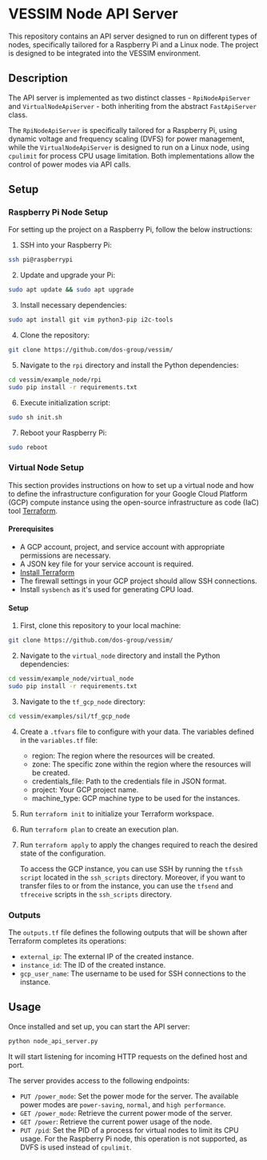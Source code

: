 # VESSIM Node API Server

This repository contains an API server designed to run on different types of
nodes, specifically tailored for a Raspberry Pi and a Linux node. The project
is designed to be integrated into the VESSIM environment.

## Description

The API server is implemented as two distinct classes - `RpiNodeApiServer` and
`VirtualNodeApiServer` - both inheriting from the abstract `FastApiServer`
class.

The `RpiNodeApiServer` is specifically tailored for a Raspberry Pi, using
dynamic voltage and frequency scaling (DVFS) for power management, while the
`VirtualNodeApiServer` is designed to run on a Linux node, using `cpulimit` for
process CPU usage limitation. Both implementations allow the control of power
modes via API calls.

## Setup
### Raspberry Pi Node Setup

For setting up the project on a Raspberry Pi, follow the below instructions:

1. SSH into your Raspberry Pi:
```bash
ssh pi@raspberrypi
```

2. Update and upgrade your Pi:
```bash
sudo apt update && sudo apt upgrade
```

3. Install necessary dependencies:
```bash
sudo apt install git vim python3-pip i2c-tools
```

4. Clone the repository:
```bash
git clone https://github.com/dos-group/vessim/
```

5. Navigate to the `rpi` directory and install the Python dependencies:
```bash
cd vessim/example_node/rpi
sudo pip install -r requirements.txt
```

6. Execute initialization script:
```bash
sudo sh init.sh
```

7. Reboot your Raspberry Pi:
```bash
sudo reboot
```

### Virtual Node Setup

This section provides instructions on how to set up a virtual node and how 
to define the infrastructure configuration for your Google Cloud Platform (GCP) compute instance using the open-source infrastructure as code (IaC) tool [Terraform](https://www.terraform.io/).

#### Prerequisites

- A GCP account, project, and service account with appropriate permissions 
are necessary.
- A JSON key file for your service account is required.
- [Install Terraform](https://developer.hashicorp.com/terraform/tutorials/aws-get-started/install-cli)
- The firewall settings in your GCP project should allow SSH connections.
- Install `sysbench` as it's used for generating CPU load.


#### Setup

1. First, clone this repository to your local machine:
```bash
git clone https://github.com/dos-group/vessim/
```

2. Navigate to the `virtual_node` directory and install the Python 
dependencies:
```bash
cd vessim/example_node/virtual_node
sudo pip install -r requirements.txt
```

3. Navigate to the `tf_gcp_node` directory:
```bash
cd vessim/examples/sil/tf_gcp_node
```

4. Create a `.tfvars` file to configure with your data. 
	The variables defined in the `variables.tf` file:
	- region: The region where the resources will be created.
	- zone: The specific zone within the region where the resources 
	will be created.
	- credentials_file: Path to the credentials file in JSON format.
	- project: Your GCP project name.
	- machine_type: GCP machine type to be used for the instances.
	
5. Run `terraform init` to initialize your Terraform workspace.

6. Run `terraform plan` to create an execution plan.

7. Run `terraform apply` to apply the changes required to reach the 
desired state of the configuration.

	To access the GCP instance, you can use SSH by running the `tfssh script` located in the `ssh_scripts` directory. 
	Moreover, if you want to transfer files to or from the instance, you can use the `tfsend` and `tfreceive` scripts in the `ssh_scripts` directory.


### Outputs

The `outputs.tf` file defines the following outputs that will be shown 
after Terraform completes its operations:

- `external_ip`: The external IP of the created instance.
- `instance_id`: The ID of the created instance.
- `gcp_user_name`: The username to be used for SSH connections to the 
instance.

## Usage

Once installed and set up, you can start the API server: 

```bash
python node_api_server.py
```

It will start listening for incoming HTTP requests on the defined 
host and port.

The server provides access to the following endpoints:

- `PUT /power_mode`: Set the power mode for the server. The available 
power modes are `power-saving`, `normal`, and `high performance`.
- `GET /power_mode`: Retrieve the current power mode of the server.
- `GET /power`: Retrieve the current power usage of the node.
- `PUT /pid`: Set the PID of a process for virtual nodes to limit its 
CPU usage. For the Raspberry Pi node, this operation is not supported, 
as DVFS is used instead of `cpulimit`.